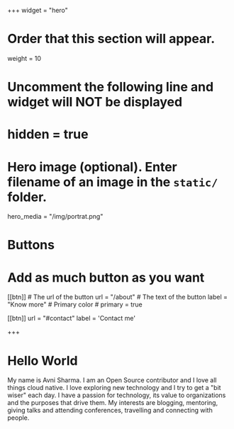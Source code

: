 +++
widget = "hero"
# Order that this section will appear.
weight = 10

# Uncomment the following line and widget will NOT be displayed
# hidden = true

# Hero image (optional). Enter filename of an image in the `static/` folder.
hero_media = "/img/portrat.png"

# Buttons
# Add as much button as you want
[[btn]]
	# The url of the button
  url = "/about"
	# The text of the button
  label = "Know more"
	# Primary color
	# primary = true

[[btn]]
  url = "#contact"
  label = 'Contact me'

+++

# Hello World

My name is Avni Sharma.
I am an Open Source contributor and I love all things cloud native.
I love exploring new technology and I try to get a "bit wiser" each day.
I have a passion for technology, its value to organizations and the purposes that drive them.
My interests are blogging, mentoring, giving talks and attending conferences, travelling and connecting with people.
